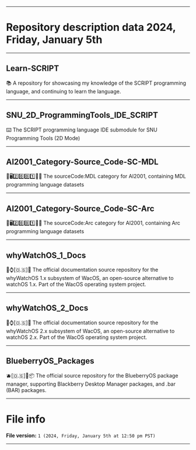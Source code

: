 
***

# Repository description data 2024, Friday, January 5th

---

## Learn-SCRIPT

📚️ A repository for showcasing my knowledge of the SCRIPT programming language, and continuing to learn the language.

---

## SNU_2D_ProgrammingTools_IDE_SCRIPT

⌨️ The SCRIPT programming language IDE submodule for SNU Programming Tools (2D Mode) 

---

## AI2001_Category-Source_Code-SC-MDL

🧠️🖥️2️⃣️0️⃣️0️⃣️1️⃣️💾️📜️ The sourceCode:MDL category for AI2001, containing MDL programming language datasets

---

## AI2001_Category-Source_Code-SC-Arc

🧠️🖥️2️⃣️0️⃣️0️⃣️1️⃣️💾️📜️ The sourceCode:Arc category for AI2001, containing Arc programming language datasets

---

## whyWatchOS_1_Docs

🍏️⌚️[🇴.🇸]📖️ The official documentation source repository for the whyWatchOS 1.x subsystem of WacOS, an open-source alternative to watchOS 1.x. Part of the WacOS operating system project.

---

## whyWatchOS_2_Docs

🍏️⌚️[🇴.🇸]📖️ The official documentation source repository for the whyWatchOS 2.x subsystem of WacOS, an open-source alternative to watchOS 2.x. Part of the WacOS operating system project.

---

## BlueberryOS_Packages

🫐️[🇴.🇸]📱️📦️ The official source repository for the BlueberryOS package manager, supporting Blackberry Desktop Manager packages, and .bar (BAR) packages.

***

# File info

**File version:** `1 (2024, Friday, January 5th at 12:50 pm PST)`

***

